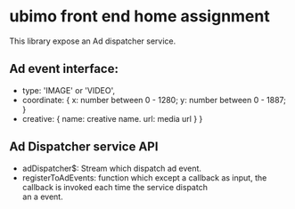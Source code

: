 # ubimo front end home assignment
This library expose an Ad dispatcher service.

## Ad event interface:

 - type: 'IMAGE' or  'VIDEO',
  - coordinate: {
    x: number between 0 - 1280;
    y: number between 0 - 1887;
  }
  - creative: {
    name: creative name.
    url: media url
  }
}


## Ad Dispatcher service API
  - adDispatcher$: Stream which dispatch ad event.
  - registerToAdEvents: function which except a callback as input, the callback is invoked each time the service dispatch<br/> an a event.
